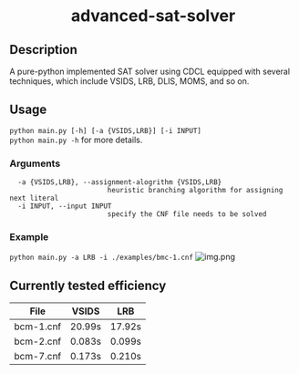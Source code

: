 # <center>advanced-sat-solver</center>
## Description
A pure-python implemented SAT solver using CDCL equipped with several techniques, 
which include VSIDS, LRB, DLIS, MOMS, and so on.

## Usage
```python main.py [-h] [-a {VSIDS,LRB}] [-i INPUT]``` \
`python main.py -h` for more details.

### Arguments
``` -h, --help            show this help message and exit
  -a {VSIDS,LRB}, --assignment-alogrithm {VSIDS,LRB}
                        heuristic branching algorithm for assigning next literal
  -i INPUT, --input INPUT
                        specify the CNF file needs to be solved
```

### Example
```python main.py -a LRB -i ./examples/bmc-1.cnf```
![img.png](results/lrb-bmc-1.png)
## Currently tested efficiency
| File      | VSIDS  | LRB    |
|-----------|--------|--------|
| bcm-1.cnf | 20.99s | 17.92s |
| bcm-2.cnf | 0.083s | 0.099s |
| bcm-7.cnf | 0.173s | 0.210s |

